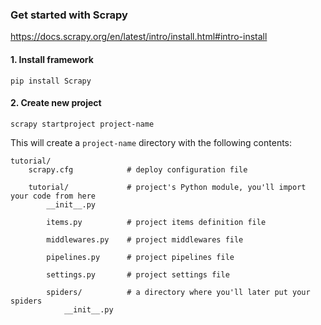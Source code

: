### Get started with Scrapy
https://docs.scrapy.org/en/latest/intro/install.html#intro-install

#### 1. Install framework
```console
pip install Scrapy
```

#### 2. Create new project
```console
scrapy startproject project-name
```

This will create a `project-name` directory with the following contents:
```
tutorial/
    scrapy.cfg            # deploy configuration file

    tutorial/             # project's Python module, you'll import your code from here
        __init__.py

        items.py          # project items definition file

        middlewares.py    # project middlewares file

        pipelines.py      # project pipelines file

        settings.py       # project settings file

        spiders/          # a directory where you'll later put your spiders
            __init__.py
```

